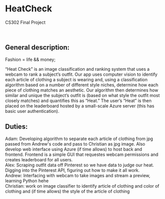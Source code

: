# HeatCheck
CS302 Final Project

<br><h2>General description:</h2>
Fashion = life && money;<br>

“Heat Check” is an image classification and ranking system that uses a webcam to rank a subject’s outfit. Our app uses computer vision to identify each article of clothing a subject is wearing and, using a classification algorithm based on a number of different style niches, determine how each piece of clothing matches an aesthetic. Our algorithm then determines how similar and unique the subject’s outfit is (based on what style the outfit most closely matches) and quantifies this as “Heat.” The user’s “Heat” is then placed on the leaderboard hosted by a small-scale Azure server (this has basic user authentication).


<h2>Duties:</h2>
Adam: Developing algorithm to separate each article of clothing from jpg passed from Andrew's code and pass to Christian as jpg image. Also develop web interface using Azure (if time allows) to host back and frontend. Frontend is a simple GUI that requestes webcam permissions and creates leaderboard for all users.<br>
Alex: Scraping outfit data off Pinterest so we have data to judge our heat. Digging into the Pinterest API, figuring out how to make it all work.<br>
Andrew: Interfacing with webcam to take images and stream a preview, learning Python hehe<br>
Christian: work on image classifier to identify article of clothing and color of clothing and (if time allows) the style of the article of clothing


